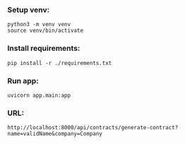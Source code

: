 ### Setup venv:

```shell
python3 -m venv venv
source venv/bin/activate
```

### Install requirements:

```shell
pip install -r ./requirements.txt
```

### Run app:

```shell
uvicorn app.main:app
```

### URL:

```shell
http://localhost:8000/api/contracts/generate-contract?name=validName&company=Company
```